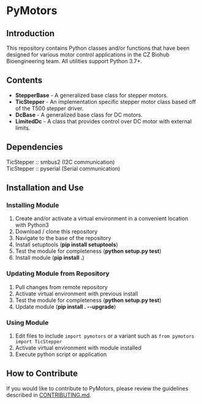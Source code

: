 # PyMotors

## Introduction
This repository contains Python classes and/or functions that have been designed for various motor control applications in the CZ Biohub Bioengineering team. All utilities support Python 3.7+.

## Contents
* __StepperBase__ - A generalized base class for stepper motors.
* __TicStepper__ - An implementation specific stepper motor class based off of the T500 stepper driver.
* __DcBase__ - A generalized base class for DC motors.
* __LimitedDc__ - A class that provides control over DC motor with external limits.

## Dependencies

TicStepper :: smbus2 (I2C communication)<br>
TicStepper :: pyserial (Serial communication)<br>

## Installation and Use
### Installing Module
1. Create and/or activate a virtual environment in a convenient location with Python3
2. Download / clone this repository
3. Navigate to the base of the repository
4. Install setuptools (__pip install setuptools__)
5. Test the module for completeness (__python setup.py test__)
6. Install module (__pip install .__)

### Updating Module from Repository
1. Pull changes from remote repository
2. Activate virtual environment with previous install
3. Test the module for completeness (__python setup.py test__)
3. Update module (__pip install . --upgrade__)

### Using Module
1. Edit files to include `import pymotors` or a variant such as `from pymotors import TicStepper`
2. Activate virtual environment with module installed
3. Execute python script or application



## How to Contribute
If you would like to contribute to PyMotors, please review the guidelines described in [CONTRIBUTING.md](https://github.com/czbiohub/PyMotors/blob/master/CONTRIBUTING.md).
